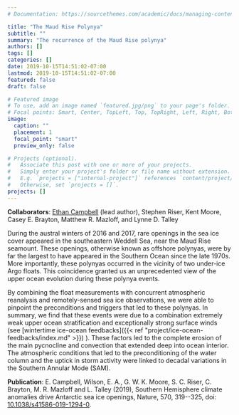 ```yaml
---
# Documentation: https://sourcethemes.com/academic/docs/managing-content/

title: "The Maud Rise Polynya"
subtitle: ""
summary: "The recurrence of the Maud Rise polynya"
authors: []
tags: []
categories: []
date: 2019-10-15T14:51:02-07:00
lastmod: 2019-10-15T14:51:02-07:00
featured: false
draft: false

# Featured image
# To use, add an image named `featured.jpg/png` to your page's folder.
# Focal points: Smart, Center, TopLeft, Top, TopRight, Left, Right, BottomLeft, Bottom, BottomRight.
image:
  caption: ""
  placement: 1
  focal_point: "smart"
  preview_only: false

# Projects (optional).
#   Associate this post with one or more of your projects.
#   Simply enter your project's folder or file name without extension.
#   E.g. `projects = ["internal-project"]` references `content/project/deep-learning/index.md`.
#   Otherwise, set `projects = []`.
projects: []
---
```


**Collaborators**: [Ethan Campbell](https://ethan-campbell.github.io) (lead author), Stephen Riser, Kent Moore, Casey E. Brayton, Matthew R. Mazloff, and Lynne D. Talley 


During the austral winters of 2016 and 2017, rare openings in the sea ice cover appeared in the southeastern Weddell Sea, near the Maud Rise seamount. These openings, otherwise known as offshore polynyas, were by far the largest to have appeared in the Southern Ocean since the late 1970s. More importantly, these polynyas occurred in the vicinity of two under-ice Argo floats. This coincidence granted us an unprecedented view of the upper ocean evolution during these polynya events.

By combining the float measurements with concurrent atmospheric reanalysis and remotely-sensed sea ice observations, we were able to pinpoint the preconditions and triggers that led to these polynyas. In summary, we find that these events were due to a combination extremely weak upper ocean stratification and exceptionally strong surface winds (see [wintertime ice-ocean feedbacks]({{< ref "project/ice-ocean-feedbacks/index.md" >}}) ). These factors led to the complete erosion of the main pycnocline and convection that extended deep into ocean interior. The atmospheric conditions that led to the preconditioning of the water column and the uptick in storm activity were linked to decadal variations in the Southern Annular Mode (SAM). 


**Publication**: E. Campbell, Wilson, E. A., G. W. K. Moore, S. C. Riser, C. Brayton, M. R. Mazloff and L. Talley (2019), Southern Hemisphere climate anomalies drive Antarctic sea ice openings, Nature, 570, 319--325, doi: [10.1038/s41586-019-1294-0](https://www.nature.com/articles/s41586-019-1294-0).




